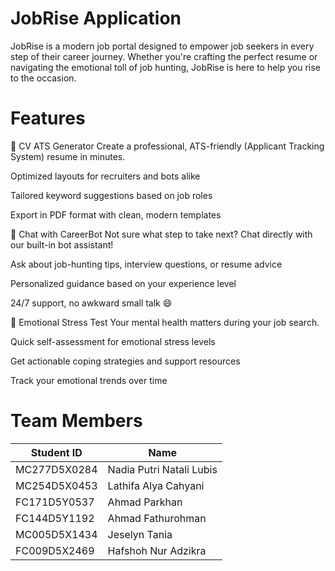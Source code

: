 # JobRise Application

JobRise is a modern job portal designed to empower job seekers in every step of their career journey. Whether you're crafting the perfect resume or navigating the emotional toll of job hunting, JobRise is here to help you rise to the occasion.

# Features
📝 CV ATS Generator
Create a professional, ATS-friendly (Applicant Tracking System) resume in minutes.

Optimized layouts for recruiters and bots alike

Tailored keyword suggestions based on job roles

Export in PDF format with clean, modern templates

💬 Chat with CareerBot
Not sure what step to take next? Chat directly with our built-in bot assistant!

Ask about job-hunting tips, interview questions, or resume advice 

Personalized guidance based on your experience level

24/7 support, no awkward small talk 😄

🧠 Emotional Stress Test
Your mental health matters during your job search.

Quick self-assessment for emotional stress levels

Get actionable coping strategies and support resources

Track your emotional trends over time

# Team Members
| Student ID     | Name                        |
|----------------|-----------------------------|
| MC277D5X0284   | Nadia Putri Natali Lubis    |
| MC254D5X0453   | Lathifa Alya Cahyani        |
| FC171D5Y0537   | Ahmad Parkhan               |
| FC144D5Y1192   | Ahmad Fathurohman           |
| MC005D5X1434   | Jeselyn Tania               |
| FC009D5X2469   | Hafshoh Nur Adzikra         |
